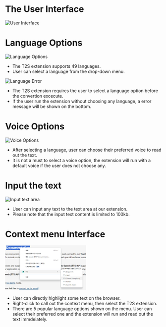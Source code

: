 # The User Interface
![User Interface](./image%203.png)

# Language Options
![Language Options](./image%206.png)
* The T2S extension supports 49 languages.
* User can select a language from the drop-down menu.

![Language Error](./image%204.png)
* The T2S extension requires the user to select a language option before the convertion excecute.
* If the user run the extension without choosing any language, a error message will be shown on the bottom.

# Voice Options
![Voice Options](./image%207.png)
* After selecting a language, user can choose their preferred voice to read out the text.
* It is not a must to select a voice option, the extension will run with a default voice if the user does not choose any.

# Input the text
![Input text area](./image%205.png)
* User can input any text to the text area at our extension.
* Please note that the input text content is limited to 100kb.

# Context menu Interface
![Context Menu Interface](./context-menu-interface_2.png)
* User can directly highlight some text on the browser.
* Right-click to call out the context menu, then select the T2S extension.
* There are 5 popular language options shown on the menu. User can select their preferred one and the extension will run and read out the text immdeiately.